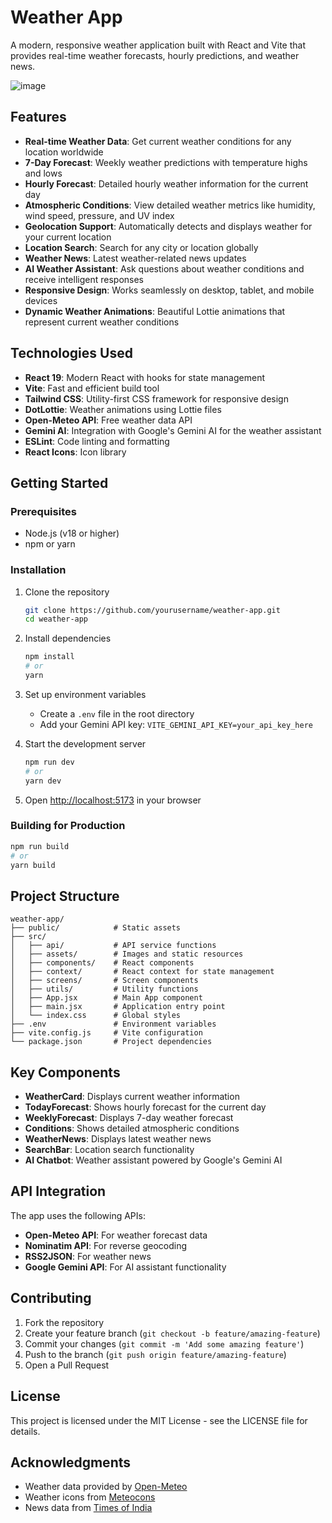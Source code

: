 # Weather App

A modern, responsive weather application built with React and Vite that provides real-time weather forecasts, hourly predictions, and weather news.

![image](https://github.com/user-attachments/assets/648464d9-0d52-4887-9589-3d5e76f6f9f4)


## Features

-   **Real-time Weather Data**: Get current weather conditions for any location worldwide
-   **7-Day Forecast**: Weekly weather predictions with temperature highs and lows
-   **Hourly Forecast**: Detailed hourly weather information for the current day
-   **Atmospheric Conditions**: View detailed weather metrics like humidity, wind speed, pressure, and UV index
-   **Geolocation Support**: Automatically detects and displays weather for your current location
-   **Location Search**: Search for any city or location globally
-   **Weather News**: Latest weather-related news updates
-   **AI Weather Assistant**: Ask questions about weather conditions and receive intelligent responses
-   **Responsive Design**: Works seamlessly on desktop, tablet, and mobile devices
-   **Dynamic Weather Animations**: Beautiful Lottie animations that represent current weather conditions

## Technologies Used

-   **React 19**: Modern React with hooks for state management
-   **Vite**: Fast and efficient build tool
-   **Tailwind CSS**: Utility-first CSS framework for responsive design
-   **DotLottie**: Weather animations using Lottie files
-   **Open-Meteo API**: Free weather data API
-   **Gemini AI**: Integration with Google's Gemini AI for the weather assistant
-   **ESLint**: Code linting and formatting
-   **React Icons**: Icon library

## Getting Started

### Prerequisites

-   Node.js (v18 or higher)
-   npm or yarn

### Installation

1. Clone the repository

    ```bash
    git clone https://github.com/yourusername/weather-app.git
    cd weather-app
    ```

2. Install dependencies

    ```bash
    npm install
    # or
    yarn
    ```

3. Set up environment variables

    - Create a `.env` file in the root directory
    - Add your Gemini API key: `VITE_GEMINI_API_KEY=your_api_key_here`

4. Start the development server

    ```bash
    npm run dev
    # or
    yarn dev
    ```

5. Open [http://localhost:5173](http://localhost:5173) in your browser

### Building for Production

```bash
npm run build
# or
yarn build
```

## Project Structure

```
weather-app/
├── public/            # Static assets
├── src/
│   ├── api/           # API service functions
│   ├── assets/        # Images and static resources
│   ├── components/    # React components
│   ├── context/       # React context for state management
│   ├── screens/       # Screen components
│   ├── utils/         # Utility functions
│   ├── App.jsx        # Main App component
│   ├── main.jsx       # Application entry point
│   └── index.css      # Global styles
├── .env               # Environment variables
├── vite.config.js     # Vite configuration
└── package.json       # Project dependencies
```

## Key Components

-   **WeatherCard**: Displays current weather information
-   **TodayForecast**: Shows hourly forecast for the current day
-   **WeeklyForecast**: Displays 7-day weather forecast
-   **Conditions**: Shows detailed atmospheric conditions
-   **WeatherNews**: Displays latest weather news
-   **SearchBar**: Location search functionality
-   **AI Chatbot**: Weather assistant powered by Google's Gemini AI

## API Integration

The app uses the following APIs:

-   **Open-Meteo API**: For weather forecast data
-   **Nominatim API**: For reverse geocoding
-   **RSS2JSON**: For weather news
-   **Google Gemini API**: For AI assistant functionality

## Contributing

1. Fork the repository
2. Create your feature branch (`git checkout -b feature/amazing-feature`)
3. Commit your changes (`git commit -m 'Add some amazing feature'`)
4. Push to the branch (`git push origin feature/amazing-feature`)
5. Open a Pull Request

## License

This project is licensed under the MIT License - see the LICENSE file for details.

## Acknowledgments

-   Weather data provided by [Open-Meteo](https://open-meteo.com/)
-   Weather icons from [Meteocons](https://meteocons.com/)
-   News data from [Times of India](https://timesofindia.indiatimes.com/)

